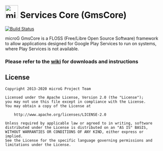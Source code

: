 <img src="http://i.imgur.com/hXY4lcC.png" height="42px" alt="microG" /> Services Core (GmsCore)
=======
[![Build Status](https://travis-ci.com/microg/GmsCore.svg?branch=master)](https://travis-ci.com/microg/GmsCore)

microG GmsCore is a FLOSS (Free/Libre Open Source Software) framework to allow applications designed for Google Play Services to run on systems, where Play Services is not available.

### Please refer to the [wiki](https://github.com/microg/android_packages_apps_GmsCore/wiki) for downloads and instructions


License
-------
    Copyright 2013-2020 microG Project Team

    Licensed under the Apache License, Version 2.0 (the "License");
    you may not use this file except in compliance with the License.
    You may obtain a copy of the License at

        http://www.apache.org/licenses/LICENSE-2.0

    Unless required by applicable law or agreed to in writing, software
    distributed under the License is distributed on an "AS IS" BASIS,
    WITHOUT WARRANTIES OR CONDITIONS OF ANY KIND, either express or implied.
    See the License for the specific language governing permissions and
    limitations under the License.
